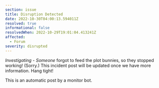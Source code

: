 ```yaml
---
section: issue
title: Disruption Detected
date: 2022-10-30T04:00:13.594011Z
resolved: true
informational: false
resolvedWhen: 2022-10-29T19:01:04.413241Z
affected:
  - Forum
severity: disrupted
---
```

*Investigating* - _Someone_ forgot to feed the plot bunnies, so they stopped working! (Sorry.) This incident post will be updated once we have more information. Hang tight!

This is an automatic post by a monitor bot.
        